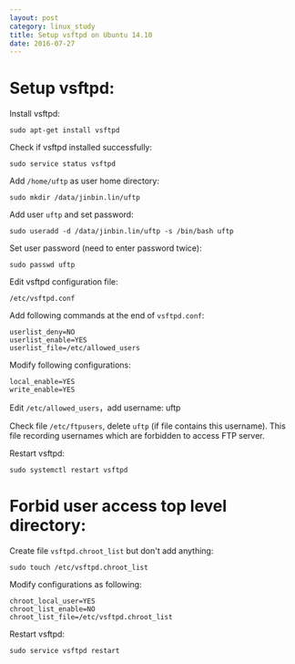 ```yaml
---
layout: post
category: linux_study
title: Setup vsftpd on Ubuntu 14.10
date: 2016-07-27
---
```


# Setup vsftpd:

Install vsftpd:

```
sudo apt-get install vsftpd
```

Check if vsftpd installed successfully:

```
sudo service status vsftpd
```

Add `/home/uftp` as user home directory:

```
sudo mkdir /data/jinbin.lin/uftp
```

Add user `uftp` and set password:

```
sudo useradd -d /data/jinbin.lin/uftp -s /bin/bash uftp
```

Set user password (need to enter password twice):

```
sudo passwd uftp
```

Edit vsftpd configuration file:

```
/etc/vsftpd.conf
```

Add following commands at the end of `vsftpd.conf`:

```
userlist_deny=NO
userlist_enable=YES
userlist_file=/etc/allowed_users
```

Modify following configurations:

```
local_enable=YES
write_enable=YES
```

Edit `/etc/allowed_users`，add username: uftp

Check file `/etc/ftpusers`, delete `uftp` (if file contains this username). 
This file recording usernames which are forbidden to access FTP server.

Restart vsftpd:

```
sudo systemctl restart vsftpd
```

# Forbid user access top level directory:

Create file `vsftpd.chroot_list` but don't add anything:

```
sudo touch /etc/vsftpd.chroot_list
```

Modify configurations as following:

```
chroot_local_user=YES
chroot_list_enable=NO
chroot_list_file=/etc/vsftpd.chroot_list
```

Restart vsftpd:

```
sudo service vsftpd restart
```